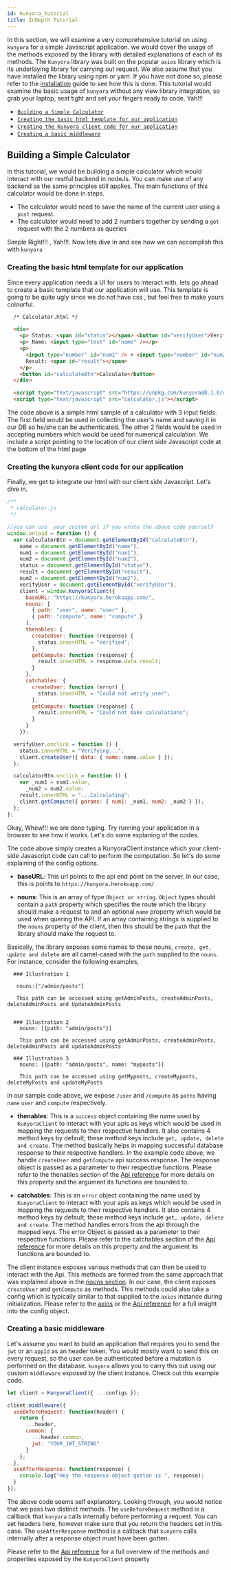 ```yaml
---
id: kunyora_tutorial
title: InDepth Tutorial
---
```


In this section, we will examine a very comprehensive tutorial on using `kunyora` for a simple Javascript application. we would cover the usage of the methods exposed by the library with detailed explanations of each of its methods. The `Kunyora` library was built on the popular `axios` library which is its underlaying library for carrying out request. We also assume that you have installed the library using npm or yarn. If you have not done so, please refer to the [installation](getting_started.md) guide to see how this is done. This tutorial would examine the basic usage of `kunyora` without any view library integration, so grab your laptop, seat tight and set your fingers ready to code. Yah!!!

* [`Building a Simple Calculator`](kunyora_tutorial.md#building-a-simple-calculator)
* [`Creating the basic html template for our application`](kunyora_tutorial.md#creating-the-basic-html-template-for-our-application)
* [`Creating the Kunyora client code for our application`](kunyora_tutorial.md#creating-the-kunyora-client-code-for-our-application)
* [`Creating a basic middleware`](kunyora_tutorial.md#creating-a-basic-middleware)

## Building a Simple Calculator

In this tutorial, we would be building a simple calculator which would interact with our restful backend in nodeJs. You can make use of any backend as the same principles still applies. The main functions of this calculator would be done in steps.

* The calculator would need to save the name of the current user using a `post` request.
* The calculator would need to add 2 numbers together by sending a `get` request with the 2 numbers as queries

Simple Right!!! , Yah!!!. Now lets dive in and see how we can accomplish this with `kunyora`

### **Creating the basic html template for our application**

Since every application needs a UI for users to interact with, lets go ahead to create a basic template that our application will use. This template is going to be quite ugly since we do not have css , but feel free to make yours colourful.

```html
  /* Calculator.html */

  <div>
    <p> Status: <span id="status"></span> <button id="verifyUser">Verify</button></p>
    <p> Name: <input type="text" id="name" /></p>
    <p>
      <input type="number" id="num1" /> + <input type="number" id="num2" /><br />
      Result: <span id="result"></span>
    </p>
    <button id="calculateBtn">Calculate</button>
  </div>

  <script type="text/javascript" src="https://unpkg.com/kunyora@0.1.0/dist/kunyora.js"></script>
  <script type="text/javascript" src="calculator.js"></script>
```

The code above is a simple html sample of a calculator with 3 input fields. The first field would be used in collecting the user's name and saving it in our DB so he/she can be authenticated. The other 2 fields would be used in accepting numbers which would be used for numerical calculation. We include a script pointing to the location of our client side Javascript code at the bottom of the html page

### **Creating the kunyora client code for our application**

Finally, we get to integrate our html with our client side Javascript. Let's dive in.

```javascript
/**
 * calculator.js
 */

//you can use  your custom url if you wrote the above code yourself
window.onload = function () {
  var calculatorBtn = document.getElementById("calculateBtn"),
    name = document.getElementById("name"),
    num1 = document.getElementById("num1"),
    num2 = document.getElementById("num2"),
    status = document.getElementById("status"),
    result = document.getElementById("result"),
    num2 = document.getElementById("num2"),
    verifyUser = document.getElementById("verifyUser"),
    client = window.KunyoraClient({
      baseURL: "https://kunyora.herokuapp.com/",
      nouns: [
        { path: "user", name: "user" },
        { path: "compute", name: "compute" }
      ],
      thenables: {
        createUser: function (response) {
          status.innerHTML = "Verified";
        },
        getCompute: function (response) {
          result.innerHTML = response.data.result;
        }
      },
      catchables: {
        createUser: function (error) {
          status.innerHTML = "Could not verify user";
        },
        getCompute: function (response) {
          result.innerHTML = "Could not make calculations";
        }
      }
    });

  verifyUser.onclick = function () {
    status.innerHTML = "Verifying...";
    client.createUser({ data: { name: name.value } });
  };

  calculatorBtn.onclick = function () {
    var _num1 = num1.value,
      _num2 = num2.value;
    result.innerHTML = "...Calculating";
    client.getCompute({ params: { num1: _num1, num2: _num2 } });
  };
};
```

Okay, Whew!!! we are done typing. Try running your application in a browser to see how it works. Let's do some explaning of the codes.

The code above simply creates a KunyoraClient instance which your client-side Javascript code can call to perform the computation. So let's do some explaining of the config options.

* **baseURL**: This url points to the api end point on the server. In our case, this is points to `https://kunyora.herokuapp.com/`

* **nouns**: This is an array of type `Object or string`. `Object` types should contain a `path` property which specifies the route which the library should make a request to and an optional `name` property which would be used when quering the API. If an array containing strings is supplied to the `nouns` property of the client, then this should be the `path` that the library should make the request to.

Basically, the library exposes some names to these nouns, `create, get, update and delete` are all camel-cased with the `path` supplied to the `nouns`. For instance, consider the following examples,

```text
  ### Illustration 1

   nouns:["/admin/posts"]

   This path can be accessed using getAdminPosts, createAdminPosts, deleteAdminPosts and UpdateAdminPosts


  ### Illustration 2
    nouns: [{path: "admin/posts"}]

    This path can be accessed using getAdminPosts, createAdminPosts, deleteAdminPosts and updateAdminPosts

  ### Illustration 3
    nouns: [{path: "admin/posts", name: "myposts"}]

    This path can be accessed using getMyposts, createMyposts, deleteMyPosts and updateMyPosts
```

In our sample code above, we expose `/user` and `/compute` as `paths` having `name` `user` and `compute` respectively.

* **thenables**: This is a `success` object containing the name used by `KunyoraClient` to interact with your apis as keys which would be used in mapping the requests to their respective handlers. It also contains 4 method keys by default; these method keys include `get, update, delete and create`. The method basically helps in mapping successful database response to their respective handlers. In the example code above, we handle `createUser` and `getCompute` api success response. The response object is passed as a parameter to their respective functions. Please refer to the thenables section of the [Api reference](kunyora_api_reference.md) for more details on this property and the argument its functions are bounded to.

* **catchables**: This is an `error` object containing the name used by `KunyoraClient` to interact with your apis as keys which would be used in mapping the requests to their respective handlers. It also contains 4 method keys by default; these method keys include `get, update, delete and create`. The method handles errors from the api through the mapped keys. The error Object is passed as a parameter to their respective functions. Please refer to the catchables section of the [Api reference](kunyora_api_reference.md) for more details on this property and the argument its functions are bounded to.

The client instance exposes various methods that can then be used to interact with the Api. This methods are formed from the same approach that was explained above in the [nouns section](kunyora_tutorial.md). In our case, the client exposes `createUser` and `getCompute` as methods. This methods could also take a config which is typically similar to that supplied to the `axios` instance during initialization. Please refer to the [axios](https://github.com/axios/axios/blob/master/README.md) or the [Api reference](kunyora_api_reference.md) for a full insight into the config object.

### **Creating a basic middleware**

Let's assume you want to build an application that requires you to send the `jwt` or an `appId` as an header token. You would mostly want to send this on every request, so the user can be authenticated before a mutation is performed on the database. `kunyora` allows you to carry this out using our custom `middleware` exposed by the client instance. Check out this example code.

```javascript
let client = KunyoraClient({ ...configs });

client.middleware({
  useBeforeRequest: function(header) {
    return {
      ...header,
      common: {
        ...header.common,
        jwt: "YOUR_JWT_STRING"
      }
    };
  },
  useAfterResponse: function(response) {
    console.log("Hey the response object gotten is ", response);
  }
});
```

The above code seems self explanatory. Looking through, you would notice that we pass two distinct methods. The `useBeforeRequest` method is a callback that `kunyora` calls internally before performing a request. You can set headers here, however make sure that you return the headers set in this case. The `useAfterResponse` method is a callback that `kunyora` calls internally after a response object must have been gotten.

Please refer to the [Api reference](kunyora_api_reference.md) for a full overview of the methods and properties exposed by the `KunyoraClient` property
